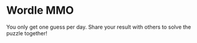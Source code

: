 # Wordle MMO

You only get one guess per day. Share your result with others to solve the puzzle together!
